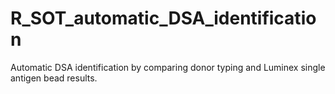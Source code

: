 # R_SOT_automatic_DSA_identification
Automatic DSA identification by comparing donor typing and Luminex single antigen bead results.
